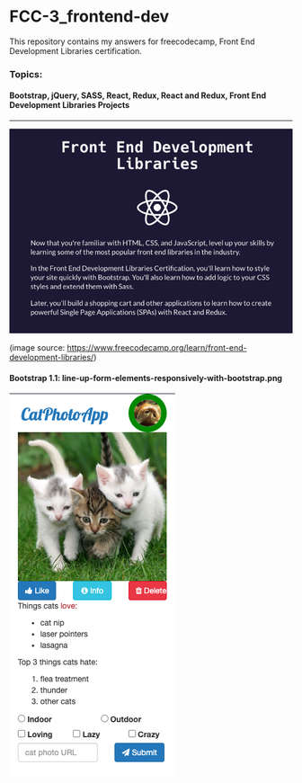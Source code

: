 # FCC-3_frontend-dev
This repository contains my answers for freecodecamp, Front End Development Libraries certification.
### Topics:
#### Bootstrap, jQuery, SASS, React, Redux, React and Redux, Front End Development Libraries Projects

*** 
![](images/ss1.png)

(image source: https://www.freecodecamp.org/learn/front-end-development-libraries/)

#### Bootstrap 1.1: line-up-form-elements-responsively-with-bootstrap.png
![](images/line-up-form-elements-responsively-with-bootstrap.html.png)
